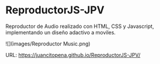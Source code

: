 # ReproductorJS-JPV
Reproductor de Audio realizado con HTML, CSS y Javascript, implementando un diseño adactivo a moviles.

![](images/Reproductor Music.png)

URL: https://juancitopena.github.io/ReproductorJS-JPV/

